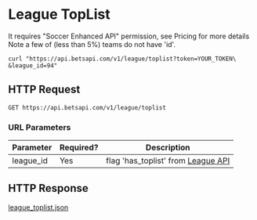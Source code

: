 # League TopList

<aside class="notice">
It requires "Soccer Enhanced API" permission, see Pricing for more details
</aside>
<aside class="notice">
Note a few of (less than 5%) teams do not have 'id'.
</aside>

```shell
curl "https://api.betsapi.com/v1/league/toplist?token=YOUR_TOKEN\
&league_id=94"
```

## HTTP Request

`GET https://api.betsapi.com/v1/league/toplist`

### URL Parameters

Parameter | Required? | Description
--------- | ------- | -----------
league_id | Yes | flag 'has_toplist' from [League API](#league)

## HTTP Response

[league_toplist.json](samples/league_toplist.json)